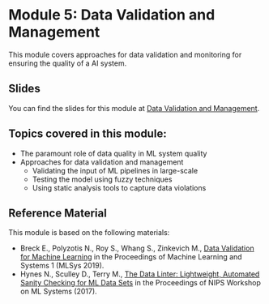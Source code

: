 # Module 5: Data Validation and Management

This module covers approaches for data validation and monitoring for ensuring the quality of a AI system. 

## Slides

You can find the slides for this module at [Data Validation and Management](05_data_validation_slides.pdf).


## Topics covered in this module:

- The paramount role of data quality in ML system quality
- Approaches for data validation and management
  - Validating the input of ML pipelines in large-scale
  - Testing the model using fuzzy techniques
  - Using static analysis tools to capture data violations 


## Reference Material

This module is based on the following materials:
- Breck E., Polyzotis N., Roy S., Whang S., Zinkevich M., [Data Validation for Machine Learning](https://mlsys.org/Conferences/2019/doc/2019/167.pdf) in the Proceedings of Machine Learning and Systems 1 (MLSys 2019).
- Hynes N., Sculley D., Terry M., [The Data Linter: Lightweight, Automated Sanity Checking for ML Data Sets](https://research.google/pubs/pub47352/) in the Proceedings of NIPS Workshop on ML Systems (2017).